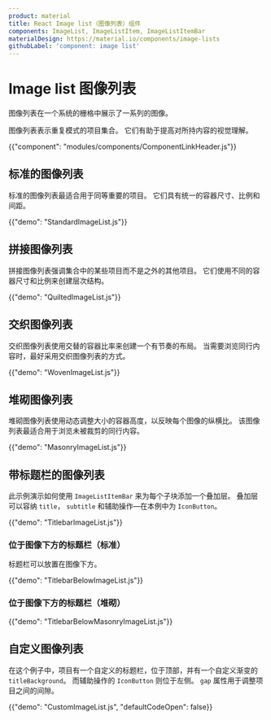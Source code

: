 ```yaml
---
product: material
title: React Image list（图像列表）组件
components: ImageList, ImageListItem, ImageListItemBar
materialDesign: https://material.io/components/image-lists
githubLabel: 'component: image list'
---
```


# Image list 图像列表

<p class="description">图像列表在一个系统的栅格中展示了一系列的图像。</p>

图像列表表示重复模式的项目集合。 它们有助于提高对所持内容的视觉理解。

{{"component": "modules/components/ComponentLinkHeader.js"}}

## 标准的图像列表

标准的图像列表最适合用于同等重要的项目。 它们具有统一的容器尺寸、比例和间距。

{{"demo": "StandardImageList.js"}}

## 拼接图像列表

拼接图像列表强调集合中的某些项目而不是之外的其他项目。 它们使用不同的容器尺寸和比例来创建层次结构。

{{"demo": "QuiltedImageList.js"}}

## 交织图像列表

交织图像列表使用交替的容器比率来创建一个有节奏的布局。 当需要浏览同行内容时，最好采用交织图像列表的方式。

{{"demo": "WovenImageList.js"}}

## 堆砌图像列表

堆砌图像列表使用动态调整大小的容器高度，以反映每个图像的纵横比。 该图像列表最适合用于浏览未被裁剪的同行内容。

{{"demo": "MasonryImageList.js"}}

## 带标题栏的图像列表

此示例演示如何使用 `ImageListItemBar` 来为每个子块添加一个叠加层。 叠加层可以容纳 `title`， `subtitle` 和辅助操作—在本例中为 `IconButton`。

{{"demo": "TitlebarImageList.js"}}

### 位于图像下方的标题栏（标准）

标题栏可以放置在图像下方。

{{"demo": "TitlebarBelowImageList.js"}}

### 位于图像下方的标题栏（堆砌）

{{"demo": "TitlebarBelowMasonryImageList.js"}}

## 自定义图像列表

在这个例子中，项目有一个自定义的标题栏，位于顶部，并有一个自定义渐变的 `titleBackground`。 而辅助操作的 `IconButton` 则位于左侧。 `gap` 属性用于调整项目之间的间隙。

{{"demo": "CustomImageList.js", "defaultCodeOpen": false}}
